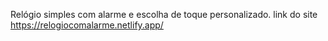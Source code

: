 Relógio simples com alarme e escolha de toque personalizado.
link do site https://relogiocomalarme.netlify.app/

